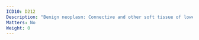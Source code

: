 ```yaml
---
ICD10: D212
Description: "Benign neoplasm: Connective and other soft tissue of lower limb, including hip"
Matters: No
Weight: 0
---
```

